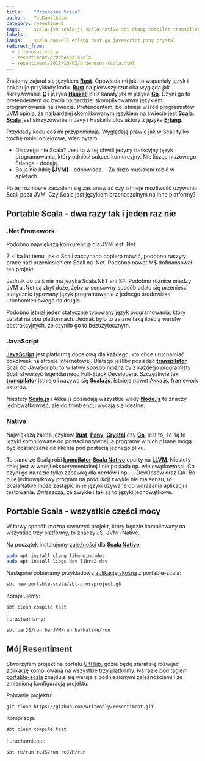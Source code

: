```yaml
---
title:    "Przenośna Scala"
author:   TheKamilAdam
category: resentiment
tags:     scala-jvm scala-js scala-native sbt clang compiler transpiler llvm node-js jvm native nojvm
labels:
langs:    scala haskell erlang rust go javascript pony crystal
redirect_from:
  - przenosna-scala
  - resentiment/przenosna-scala
  - resentiment/2018/10/03/przenosna-scala.html
---
```


Znajomy zajarał się językiem **[Rust]**.
Opowiada mi jaki to wspaniały język i pokazuje przykłady kodu.
**[Rust]** na pierwszy rzut oka wygląda jak skrzyżowanie **[C]** i języka **[Haskell]** plus kanały jak w języka **[Go]**.
Czyni go to pretendentem do bycia najbardziej skomplikowanym językiem programowania na świecie.
Pretendentem, bo istnieje wśród programistów JVM opinia, że najbardziej skomlikowanym językiem na świecie jest **[Scala]**.
**[Scala]** jest skrzyżowaniem Javy i Haskella plus aktory z języka **[Erlang]**.

Przykłady kodu coś mi przypominają.
Wyglądają prawie jak w Scali tylko trochę mniej obiektowe, więc pytam:
- Dlaczego nie Scala? Jest to w tej chwili jedyny funkcyjny język programowania, który odniósł sukces komercyjny.
Nie licząc niszowego Erlanga - dodaję.
- Bo ja nie lubię **[JVM]** - odpowiada. - Za dużo musiałem robić w apletach.

Po tej rozmowie zacząłem się zastanawiać czy istnieje możliwość używania Scali poza JVM.
Czy Scala jest językiem przenaszalnym na inne platformy?

## Portable Scala - dwa razy tak i jeden raz nie

### .Net Framework
Podobno największą konkurencją dla JVM jest .Net.

Z kilka lat temu, jak o Scali zaczynano dopiero mówić, podobno ruszyły prace nad przeniesieniem Scali na .Net.
Podobno nawet M$ dofinansował ten projekt.

Jednak do dziś nie ma języka Scala.NET ani S#.
Podobno różnice między JVM a .Net są zbyt duże,
żeby w sensowny sposób udało się przenieść statycznie typowany język programowania
z jednego środowiska uruchomieniowego na drugie.

Podobno istniał jeden statycznie typowany język programowania,
który działał na obu platformach.
Jednak było to zalane taką ilością warstw abstrakcyjnych,
że czyniło go to bezużytecznym.

### JavaScript
**[JavaScript]** jest platformą docelową dla każdego,
kto chce uruchamiać cokolwiek na stronie internetowej.
Dlatego jeśliby posiadać **[transpilator]** Scali do JavaScriptu
to w łatwy sposób można by z każdego programisty Scali stworzyć legendarnego Full-Stack Developera.
Szczęśliwie taki **[transpilator]** istnieje i nazywa się **[Scala.js]**.
Istnieje nawet [Akka.js], framework aktorów.

Niestety **[Scala.js]** i Akka.js posiadają wszystkie wady **[Node.js]** to znaczy jednowątkowość,
ale do front-endu wydają się idealne.

### Native
Największą zaletą języków 
**[Rust]**, **[Pony]**, **[Crystal]** czy **[Go]**, 
jest to,
że są to języki kompilowane do postaci natywnej,
a programy w nich pisane mogą być dostarczane do klienta pod postacią jednego pliku.

To samo ze Scalą robi **[kompilator]** **[Scala Native]** oparty na **[LLVM]**.
Niestety dalej jest w wersji eksperymentalnej i nie posiada np. wielowątkowości.
Co czyni go na razie tylko zabawką dla nerdów i np. ... DevOpsów oraz QA.
Bo o ile jednowątkowy program na produkcji zwykle nie ma sensu,
to ScalaNative może zastąpić inne języki używane do wdrażania aplikacji i testowania.
Zwłaszcza, że zwykle i tak są to języki jednowątkowe.

## Portable Scala - wszystkie części mocy

W łatwy sposób można stworzyć projekt, który będzie kompilowany na wszystkie trzy platformy,
to znaczy JS, JVM i Native.

Na początek instalujemy [zależności] dla **[Scala Native]**:

```bash
sudo apt install clang libunwind-dev
sudo apt install libgc-dev libre2-dev
```

Następnie pobieramy przykładową [aplikację skośną] z portable-scala:
```bash
sbt new portable-scala/sbt-crossproject.g8
```

Kompilujemy:
```bash
sbt clean compile test
```

I uruchamiamy:
```bash
sbt barJS/run barJVM/run barNative/run
```

## Mój Resentiment

Stworzyłem projekt na portalu [GitHub],
gdzie będę starał się rozwijać aplikację kompilowaną na wszystkie trzy platformy.
Na razie pod tagiem [portable-scala]
znajduje się wersja z podniesionymi zależnościami i ze zmienioną konfiguracją projektu.

Pobranie projektu:
```
git clone https://github.com/writeonly/resentiment.git
```

Kompilacja:
```bash
sbt clean compile test
```

I uruchomienie:
```bash
sbt re/run reJS/run reJVM/run
```

[Scala]: /posts-by-langs/scala

[Rust]: /posts-by-langs/rust
[C]: /posts-by-tags/clang
[Haskell]: /posts-by-langs/haskell
[Go]: /posts-by-langs/go
[Erlang]: /posts-by-langs/erlang

[JavaScript]: /posts-by-langs/javascript
[Transpilator]: /posts-by-tags/transpiler
[Scala.js]: /posts-by-tags/scala-js
[Node.js]: /posts-by-tags/node-js
[Akka.js]: http://akka-js.org/

[Pony]: /posts-by-langs/pony
[Crystal]: /posts-by-langs/crystal
[Kompilator]: /posts-by-tags/compiler
[Scala Native]: /posts-by-tags/scala-native
[LLVM]: /posts-by-tags/llvm

[zależności]: http://www.scala-native.org/en/v0.3.8/user/setup.html#installing-clang-and-runtime-dependencies
[aplikację skośną]: https://github.com/portable-scala/sbt-crossproject.g8

[GitHub]: https://github.com/writeonly/resentiment
[portable-scala]: https://github.com/writeonly/resentiment/tree/portable-scala